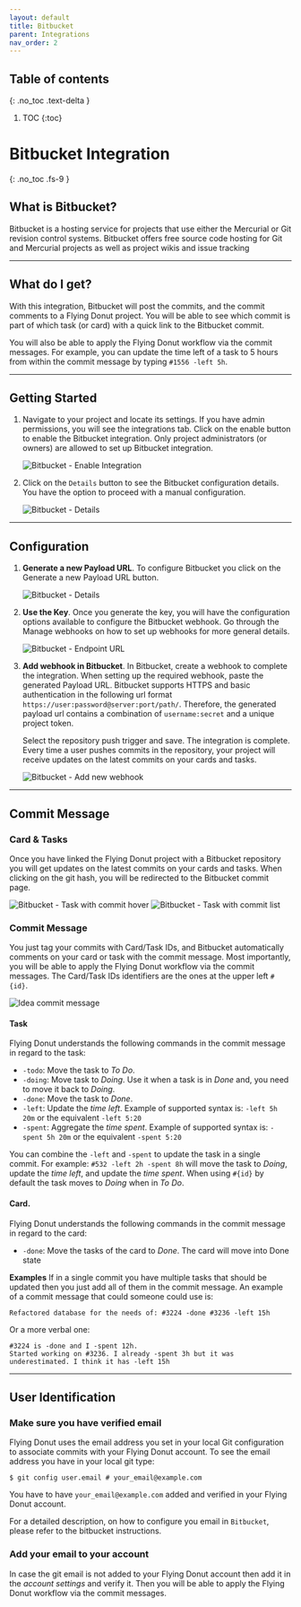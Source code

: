 ```yaml
---
layout: default
title: Bitbucket
parent: Integrations
nav_order: 2
---
```


## Table of contents
{: .no_toc .text-delta }

1. TOC
{:toc}

# Bitbucket Integration
{: .no_toc .fs-9 }

## What is Bitbucket?
Bitbucket is a hosting service for projects that use either the Mercurial or Git revision control systems. 
Bitbucket offers free source code hosting for Git and Mercurial projects as well as project wikis and issue tracking

---

## What do I get?
With this integration, Bitbucket will post the commits, and the commit comments to a Flying Donut project. 
You will be able to see which commit is part of which task (or card) with a quick link to the Bitbucket commit.

You will also be able to apply the Flying Donut workflow via the commit messages. For example, you can update the 
time left of a task to 5 hours from within the commit message by typing `#1556 -left 5h`.

---

## Getting Started
1. Navigate to your project and locate its settings. If you have admin permissions, you will see the integrations tab. 
   Click on the enable button to enable the Bitbucket integration. Only project administrators (or owners) are allowed 
   to set up Bitbucket integration.
   
   ![Bitbucket - Enable Integration](/assets/tutorial/bitbucket/enable.bitbucket.integration.png)

1. Click on the `Details` button to see the Bitbucket configuration details. You have the option to proceed with a
   manual configuration.
   
   ![Bitbucket - Details](/assets/tutorial/bitbucket/details.start.png)

---

## Configuration
1. **Generate a new Payload URL**. To configure Bitbucket you click on the Generate a new Payload URL button.

   ![Bitbucket - Details](/assets/tutorial/bitbucket/details.start.png)
   
1. **Use the Key**. Once you generate the key, you will have the configuration options available to configure the Bitbucket 
   webhook. Go through the Manage webhooks on how to set up webhooks for more general details.

   ![Bitbucket - Endpoint URL](/assets/tutorial/bitbucket/endpoint.url.png)
   
1. **Add webhook in Bitbucket**. In Bitbucket, create a webhook to complete the integration. When setting up the required
   webhook, paste the generated Payload URL. Bitbucket supports HTTPS and basic authentication in the following url 
   format `https://user:password@server:port/path/`. Therefore, the generated payload url contains a combination of 
   `username:secret` and a unique project token.
   
   Select the repository push trigger and save. The integration is complete. Every time a user pushes commits in the 
   repository, your project will receive updates on the latest commits on your cards and tasks.

   ![Bitbucket - Add new webhook](/assets/tutorial/bitbucket/bitbucket.webhook.png)

---

## Commit Message
### Card & Tasks
Once you have linked the Flying Donut project with a Bitbucket repository you will get updates on the latest commits 
on your cards and tasks. When clicking on the git hash, you will be redirected to the Bitbucket commit page.

   ![Bitbucket - Task with commit hover](/assets/tutorial/bitbucket/task.with.commit.hover.png)
   ![Bitbucket - Task with commit list](/assets/tutorial/bitbucket/task.with.commit.list.png)

### Commit Message
You just tag your commits with Card/Task IDs, and Bitbucket automatically comments on your card or task with the 
commit message. Most importantly, you will be able to apply the Flying Donut workflow via the commit messages. 
The Card/Task IDs identifiers are the ones at the upper left `#{id}`.

   ![Idea commit message](/assets/tutorial/idea.commit.message.png)

#### Task
Flying Donut understands the following commands in the commit message in regard to the task:
- `-todo`: Move the task to *To Do*.
- `-doing`: Move task to *Doing*. Use it when a task is in *Done* and, you need to move it back to *Doing*.
- `-done`: Move the task to *Done*.
- `-left`: Update the *time left*. Example of supported syntax is: `-left 5h 20m` or the equivalent `-left 5:20`
- `-spent`: Aggregate the *time spent*. Example of supported syntax is: `-spent 5h 20m` or the equivalent `-spent 5:20`

You can combine the `-left` and `-spent` to update the task in a single commit. For example: `#532 -left 2h -spent 8h` 
will move the task to *Doing*, update the *time left*, and update the *time spent*. When using `#{id}` by default the 
task moves to *Doing* when in *To Do*.


#### Card.
Flying Donut understands the following commands in the commit message in regard to the card:
- `-done`: Move the tasks of the card to *Done*. The card will move into Done state

**Examples**
If in a single commit you have multiple tasks that should be updated then you just add all of them in the commit message. 
An example of a commit message that could someone could use is:
```
Refactored database for the needs of: #3224 -done #3236 -left 15h
```

Or a more verbal one:
```
#3224 is -done and I -spent 12h. 
Started working on #3236. I already -spent 3h but it was underestimated. I think it has -left 15h
```

---

## User Identification
### Make sure you have verified email
Flying Donut uses the email address you set in your local Git configuration to associate commits with your 
Flying Donut account. To see the email address you have in your local git type:
```
$ git config user.email # your_email@example.com
```

You have to have `your_email@example.com` added and verified in your Flying Donut account.

For a detailed description, on how to configure you email in `Bitbucket`, please refer to the bitbucket instructions.

### Add your email to your account
In case the git email is not added to your Flying Donut account then add it in the  *account settings* and verify it. 
Then you will be able to apply the Flying Donut workflow via the commit messages.